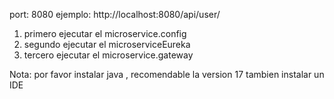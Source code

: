 port: 8080
ejemplo: http://localhost:8080/api/user/

1) primero ejecutar el microservice.config
2) segundo ejecutar el microserviceEureka
3) tercero ejecutar el microservice.gateway



Nota:
    por favor instalar java , recomendable la version 17
    tambien instalar un IDE